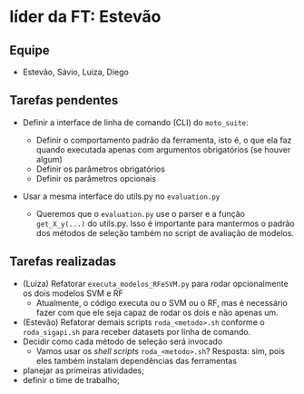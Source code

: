 # líder da FT: Estevão

## Equipe

- Estevão, Sávio, Luiza, Diego

## Tarefas pendentes
- Definir a interface de linha de comando (CLI) do `moto_suite`:
    - Definir o comportamento padrão da ferramenta, isto é, o que ela faz quando executada apenas com argumentos obrigatórios (se houver algum)
    - Definir os parâmetros obrigatórios
    - Definir os parâmetros opcionais

- Usar a mesma interface do utils.py no `evaluation.py`
    - Queremos que o `evaluation.py` use o parser e a função `get_X_y(...)` do utils.py. Isso é importante para mantermos o padrão dos métodos de seleção também no script de avaliação de modelos.

## Tarefas realizadas
- (Luiza) Refatorar `executa_modelos_RFeSVM.py` para rodar opcionalmente os dois modelos SVM e RF
    - Atualmente, o código executa ou o SVM ou o RF, mas é necessário fazer com que ele seja capaz de rodar os dois e não apenas um.
- (Estevão) Refatorar demais scripts `roda_<metodo>.sh` conforme o `roda_sigapi.sh` para receber datasets por linha de comando.
- Decidir como cada método de seleção será invocado
    - Vamos usar os _shell scripts_ `roda_<metodo>.sh`? Resposta: sim, pois eles também instalam dependências das ferramentas
- planejar as primeiras atividades;
- definir o time de trabalho;
